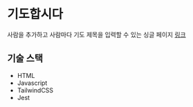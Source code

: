 # 기도합시다

사람을 추가하고 사람마다 기도 제목을 입력할 수 있는 싱글 페이지
[링크](https://chamy619.github.io/pray)

## 기술 스택

- HTML
- Javascript
- TailwindCSS
- Jest
